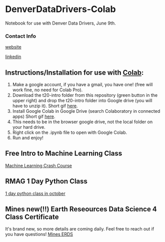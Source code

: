 # DenverDataDrivers-Colab
Notebook for use with Denver Data Drivers, June 9th.

### Contact Info
[website](https://tmartin.carrd.co/)

[linkedin](https://www.linkedin.com/in/tpm319/)

## Instructions/Installation for use with [Colab](https://colab.research.google.com/notebooks/basic_features_overview.ipynb):

1. Make a google account, if you have a gmail, you have one! (free will work fine, no need for Colab Pro).
2. Download the t20-intro folder from this repository (green button in the upper right) and drop the t20-intro folder into Google drive (you will have to unzip it). Short gif [here](https://www.dropbox.com/s/5gde0jgxvclv7bn/github.gif?dl=0).
3. Install Google Colab in Google Drive (search Colaboratory in connected apps) Short gif [here](https://www.dropbox.com/s/nns9lq5se10fshx/colab_install.gif?dl=0).
4. This needs to be in the browser google drive, not the local folder on your hard drive.
5. Right click on the .ipynb file to open with Google Colab.
6. Run and enjoy!


## Free Intro to Machine Learning Class
[Machine Learning Crash Course](https://developers.google.com/machine-learning/crash-course/ml-intro)

## RMAG 1 Day Python Class
[1 day python class in october](https://www.rmag.org/events/2020/10/01/workshops-courses/practical-python-for-earth-scientists-oct.-session/)

## Mines new(!!) Earth Reseources Data Science 4 Class Certificate
It's brand new, so more details are coming daily. Feel free to reach out if you have questions!
[Mines ERDS](https://github.com/zanejobe/Mines-ERDS)

